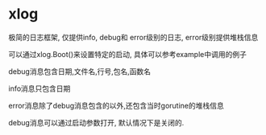 # xlog
极简的日志框架, 仅提供info, debug和 error级别的日志, error级别提供堆栈信息

可以通过xlog.Boot()来设置特定的启动, 具体可以参考example中调用的例子

debug消息包含日期,文件名,行号,包名,函数名

info消息只包含日期

error消息除了debug消息包含的以外,还包含当时gorutine的堆栈信息

debug消息可以通过启动参数打开, 默认情况下是关闭的.

